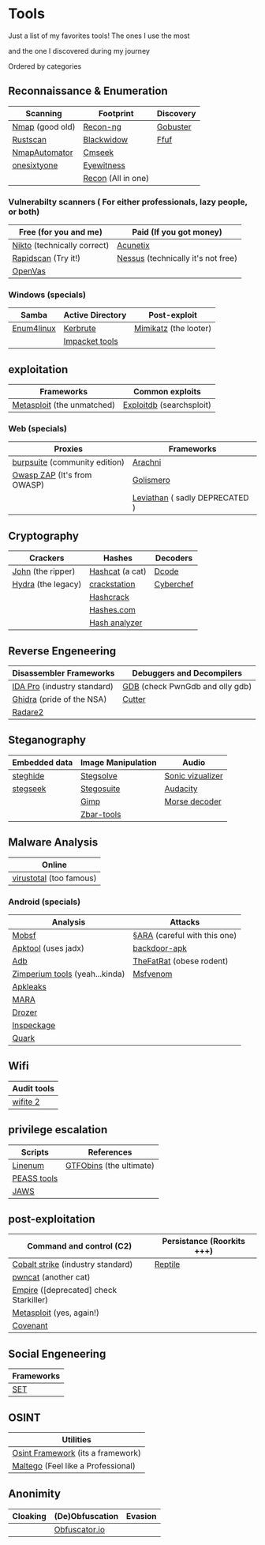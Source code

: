 # Tools

Just a list of my favorites tools! The ones I use the most 

and the one I discovered during my journey

Ordered by categories

## Reconnaissance & Enumeration 

| Scanning                                                  |  Footprint                                                     | Discovery
| --------                                                  |  ---------                                                     | ---------
| [Nmap](https://nmap.org/) (good old)                      | [Recon-ng](https://github.com/lanmaster53/recon-ng)            | [Gobuster](https://github.com/OJ/gobuster) 
| [Rustscan](https://github.com/RustScan/RustScan)          | [Blackwidow](https://github.com/1N3/BlackWidow)                | [Ffuf](https://github.com/ffuf/ffuf)
| [NmapAutomator](https://github.com/21y4d/nmapAutomator)   | [Cmseek](https://github.com/Tuhinshubhra/CMSeeK)               | 
| [onesixtyone](https://github.com/trailofbits/onesixtyone) | [Eyewitness](https://github.com/FortyNorthSecurity/EyeWitness) |
|                                                           | [Recon](https://github.com/dirsoooo/Recon) (All in one)        |



### Vulnerabilty scanners ( For either professionals, lazy people, or both)

|  Free (for you and me)                                                 | Paid (If you got money)
|  ---------------------                                                 | ----------------------
|  [Nikto](https://github.com/sullo/nikto) (technically correct)         | [Acunetix](https://www.acunetix.com/)
|  [Rapidscan](https://github.com/skavngr/rapidscan) (Try it!)           | [Nessus](https://www.tenable.com/products/nessus) (technically it's not free)
|  [OpenVas](https://www.openvas.org/)                                   | 


### Windows (specials)

| Samba                                                 | Active Directory                                                | Post-exploit
| -----                                                 | ----------------                                                | -------------
| [Enum4linux](https://www.kali.org/tools/enum4linux/)  | [Kerbrute](https://github.com/ropnop/kerbrute)                  | [Mimikatz](https://www.kali.org/tools/mimikatz/) (the looter)
|                                                       | [Impacket tools](https://github.com/SecureAuthCorp/impacket)    |



## exploitation

| Frameworks                                                  | Common exploits
| ----------                                                  | ---------------
| [Metasploit](https://www.metasploit.com/) (the unmatched)   | [Exploitdb](https://www.metasploit.com/) (searchsploit)


### Web (specials)

| Proxies                                                                               | Frameworks
| -------                                                                               | -----------
| [burpsuite](https://portswigger.net/burp/communitydownload) (community edition)       | [Arachni](https://github.com/Arachni/arachni)
| [Owasp ZAP](https://www.zaproxy.org/) (It's from OWASP)                               | [Golismero](https://github.com/golismero/golismero)
|                                                                                       | [Leviathan](https://github.com/utkusen/leviathan) ( sadly DEPRECATED )



## Cryptography

| Crackers                                                  | Hashes                                                      | Decoders
| --------                                                  | --------------                                              | ---------
| [John](https://www.kali.org/tools/john/) (the ripper)     | [Hashcat](https://hashcat.net/hashcat/) (a cat)             | [Dcode](https://www.dcode.fr/)
| [Hydra](https://www.kali.org/tools/hydra/) (the legacy)   | [crackstation](https://crackstation.net/)                   | [Cyberchef](https://gchq.github.io/CyberChef/)                             
|                                                           | [Hashcrack](https://hashcrack.com/)                         | 
|                                                           | [Hashes.com](https://hashes.com/en/decrypt/hash)            |
|                                                           | [Hash analyzer](https://www.tunnelsup.com/hash-analyzer/)   |


## Reverse Engeneering

| Disassembler Frameworks                                            | Debuggers and Decompilers
| -------------                                                      | ---------
| [IDA Pro](https://hex-rays.com/ida-pro/) (industry standard)       | [GDB](https://www.sourceware.org/gdb/) (check PwnGdb and olly gdb)
| [Ghidra](https://ghidra-sre.org/) (pride of the NSA)               | [Cutter](https://cutter.re/)
| [Radare2](https://github.com/radareorg/radare2)                    |



## Steganography

| Embedded data                                            | Image Manipulation                                                                       | Audio
| -------------                                            | -------------------                                                                      | ------
| [steghide](http://steghide.sourceforge.net/)             | [Stegsolve](https://en.kali.tools/all/?tool=1762)                                        | [Sonic vizualizer](https://www.sonicvisualiser.org/)
| [stegseek](https://github.com/RickdeJager/stegseek)      | [Stegosuite](https://installlion.com/kali/kali/main/s/stegosuite/install/index.html)     | [Audacity](https://www.audacityteam.org/)
|                                                          | [Gimp](https://www.gimp.org/)                                                            | [Morse decoder](https://morsecode.world/)
|                                                          | [Zbar-tools](http://zbar.sourceforge.net/)                                               |



## Malware Analysis

| Online
| -------
| [virustotal](https://www.virustotal.com/gui/) (too famous)




### Android (specials)

| Analysis                                                                        | Attacks
| --------                                                                        | ---------
| [Mobsf](https://github.com/MobSF/Mobile-Security-Framework-MobSF)               | [§ARA](https://github.com/termuxhackers-id/SARA) (careful with this one)
| [Apktool](https://ibotpeaches.github.io/Apktool/)  (uses jadx)                  | [backdoor-apk](https://github.com/dana-at-cp/backdoor-apk)
| [Adb](https://developer.android.com/studio/command-line/adb)                    | [TheFatRat](https://github.com/Screetsec/TheFatRat) (obese rodent)             
| [Zimperium tools](https://www.zimperium.com/) (yeah...kinda)                    | [Msfvenom](https://www.offensive-security.com/metasploit-unleashed/msfvenom/)
| [Apkleaks](https://github.com/dwisiswant0/apkleaks)                             |
| [MARA](https://github.com/xtiankisutsa/MARA_Framework)                          |
| [Drozer](https://github.com/FSecureLABS/drozer)                                 |
| [Inspeckage](https://github.com/ac-pm/Inspeckage)                               |
| [Quark](https://github.com/quark-engine/quark-engine)                           |



## Wifi

| Audit tools
| -----------
| [wifite 2](https://github.com/derv82/wifite2)



## privilege escalation

| Scripts                                                 | References
| -------                                                 | ----------
| [Linenum](https://github.com/rebootuser/LinEnum)        | [GTFObins](https://gtfobins.github.io/) (the ultimate)
| [PEASS tools](https://github.com/carlospolop/PEASS-ng)  |
| [JAWS](https://github.com/411Hall/JAWS)                 |



## post-exploitation

| Command and control (C2)                                                               | Persistance (Roorkits +++)
| ---------                                                                              | ------------
| [Cobalt strike](https://cobalt-strike.github.io/community_kit/) (industry standard)    | [Reptile](https://github.com/f0rb1dd3n/Reptile)
| [pwncat](https://github.com/calebstewart/pwncat) (another cat)                         |
| [Empire](https://www.powershellempire.com/) ([deprecated] check Starkiller)            |
| [Metasploit](https://www.metasploit.com/) (yes, again!)                                |
| [Covenant](https://github.com/cobbr/Covenant/)                                                                           |



## Social Engeneering

| Frameworks
| ----------
| [SET](https://www.trustedsec.com/tools/the-social-engineer-toolkit-set/)



## OSINT

| Utilities
| ----------
| [Osint Framework](https://osintframework.com/) (its a framework)
| [Maltego](https://www.maltego.com/) (Feel like a Professional)



## Anonimity

| Cloaking                  | (De)Obfuscation                                   | Evasion
| ----------                | ----------------                                  | ---------- 
|                           | [Obfuscator.io](https://obfuscator.io/)           |


